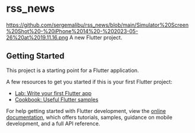 # rss_news
https://github.com/sergemalibu/rss_news/blob/main/Simulator%20Screen%20Shot%20-%20iPhone%2014%20-%202023-05-26%20at%2019.11.16.png
A new Flutter project.

## Getting Started

This project is a starting point for a Flutter application.

A few resources to get you started if this is your first Flutter project:

- [Lab: Write your first Flutter app](https://docs.flutter.dev/get-started/codelab)
- [Cookbook: Useful Flutter samples](https://docs.flutter.dev/cookbook)

For help getting started with Flutter development, view the
[online documentation](https://docs.flutter.dev/), which offers tutorials,
samples, guidance on mobile development, and a full API reference.
